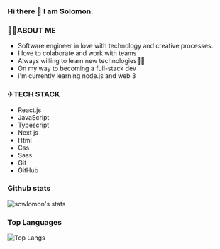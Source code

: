 ### Hi there 👋 I am Solomon.

### 👨‍💻ABOUT ME

- Software engineer in love with technology and creative processes.
- I love to colaborate and work with teams
- Always willing to learn new technologies👨‍💻
- On my way to becoming a full-stack dev
- i'm currently learning node.js and web 3

### ✈TECH STACK

- React.js
- JavaScript 
- Typescript
- Next js
- Html
- Css
- Sass
- Git
- GitHub 


### Github stats

![sowlomon's stats](https://github-readme-stats.vercel.app/api?username=sowlomon&count_private=true&show_icons=true&theme=radical)

### Top Languages

![Top Langs](https://github-readme-stats.vercel.app/api/top-langs/?username=sowlomon&show_icons=true&theme=radical)



